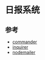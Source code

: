 # 日报系统

## 参考

- [commander](https://github.com/tj/commander.js)
- [inquirer](https://github.com/SBoudrias/Inquirer.js)
- [nodemailer](https://nodemailer.com/about)
